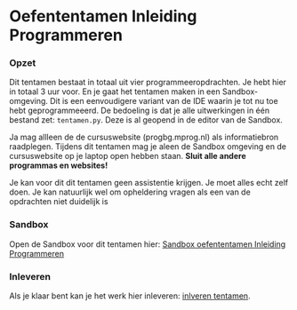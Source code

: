 # Oefententamen Inleiding Programmeren

### Opzet 

Dit tentamen bestaat in totaal uit vier programmeeropdrachten. Je hebt hier in totaal 3 uur voor. En je gaat
het tentamen maken in een Sandbox-omgeving. Dit is een eenvoudigere variant van de IDE waarin je tot nu toe
hebt geprogrammeeerd. De bedoeling is dat je alle uitwerkingen in één bestand zet: `tentamen.py`. Deze is al
geopend in de editor van de Sandbox.

Ja mag allleen de de cursuswebsite (progbg.mprog.nl) als informatiebron raadplegen. Tijdens dit tentamen
mag je aleen de Sandbox omgeving en de cursuswebsite op je laptop open hebben staan. **Sluit
alle andere programmas en websites!**

Je kan voor dit dit tentamen geen assistentie krijgen. Je moet alles echt zelf doen. Je kan natuurlijk wel om
opheldering vragen als een van de opdrachten niet duidelijk is

### Sandbox

Open de Sandbox voor dit tentamen hier: [Sandbox oefententamen Inleiding Programmeren](http://bit.ly/2sRJ9rB)

### Inleveren

Als je klaar bent kan je het werk hier inleveren: [inlveren tentamen](/oefententamen/submit).
